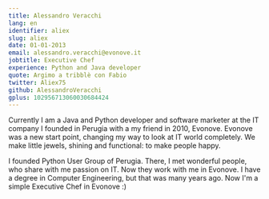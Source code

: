 ```yaml
---
title: Alessandro Veracchi
lang: en
identifier: aliex
slug: aliex
date: 01-01-2013
email: alessandro.veracchi@evonove.it
jobtitle: Executive Chef
experience: Python and Java developer
quote: Argimo a tribblè con Fabio
twitter: Aliex75
github: AlessandroVeracchi
gplus: 102956713060030684424
---
```


Currently I am a Java and Python developer and software marketer at the IT company I founded in Perugia with a my friend in 2010, Evonove. Evonove was a new start point, changing my way to look at IT world completely.
We make little jewels, shining and functional: to make people happy.

I founded Python User Group of Perugia. There, I met wonderful people, who share with me passion on IT. Now they work with me in Evonove.
I have a degree in Computer Engineering, but that was many years ago. Now I'm a simple Executive Chef in Evonove :)

